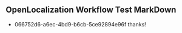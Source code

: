 ## OpenLocalization Workflow Test MarkDown
* 066752d6-a6ec-4bd9-b6cb-5ce92894e96f 
thanks!<!--HONumber=Mar16_HO1-->
